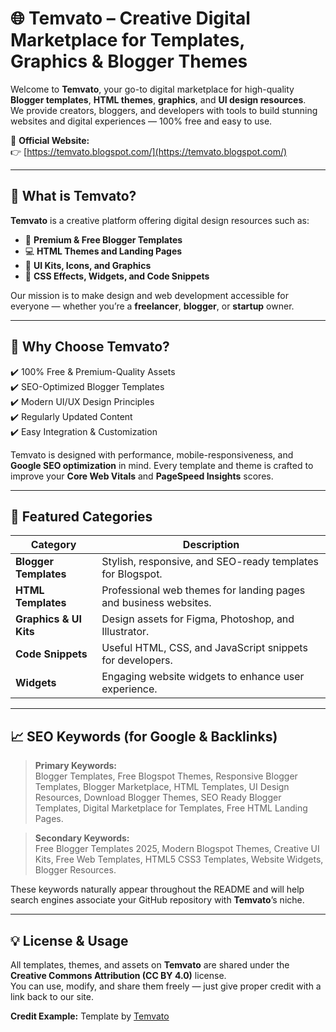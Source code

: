 # 🌐 Temvato – Creative Digital Marketplace for Templates, Graphics & Blogger Themes

Welcome to **Temvato**, your go-to digital marketplace for high-quality **Blogger templates**, **HTML themes**, **graphics**, and **UI design resources**.  
We provide creators, bloggers, and developers with tools to build stunning websites and digital experiences — 100% free and easy to use.

🔗 **Official Website:**  
👉 [https://temvato.blogspot.com/](https://temvato.blogspot.com/)

---

## 🎨 What is Temvato?

**Temvato** is a creative platform offering digital design resources such as:
- 🧱 **Premium & Free Blogger Templates**
- 💻 **HTML Themes and Landing Pages**
- 🎨 **UI Kits, Icons, and Graphics**
- 🧩 **CSS Effects, Widgets, and Code Snippets**

Our mission is to make design and web development accessible for everyone — whether you’re a **freelancer**, **blogger**, or **startup** owner.

---

## 🧠 Why Choose Temvato?

✔️ 100% Free & Premium-Quality Assets  
✔️ SEO-Optimized Blogger Templates  
✔️ Modern UI/UX Design Principles  
✔️ Regularly Updated Content  
✔️ Easy Integration & Customization  

Temvato is designed with performance, mobile-responsiveness, and **Google SEO optimization** in mind. Every template and theme is crafted to improve your **Core Web Vitals** and **PageSpeed Insights** scores.

---

## 🚀 Featured Categories

| Category | Description |
|-----------|--------------|
| **Blogger Templates** | Stylish, responsive, and SEO-ready templates for Blogspot. |
| **HTML Templates** | Professional web themes for landing pages and business websites. |
| **Graphics & UI Kits** | Design assets for Figma, Photoshop, and Illustrator. |
| **Code Snippets** | Useful HTML, CSS, and JavaScript snippets for developers. |
| **Widgets** | Engaging website widgets to enhance user experience. |

---

## 📈 SEO Keywords (for Google & Backlinks)

> **Primary Keywords:**  
> Blogger Templates, Free Blogspot Themes, Responsive Blogger Templates, Blogger Marketplace, HTML Templates, UI Design Resources, Download Blogger Themes, SEO Ready Blogger Templates, Digital Marketplace for Templates, Free HTML Landing Pages.

> **Secondary Keywords:**  
> Free Blogger Templates 2025, Modern Blogspot Themes, Creative UI Kits, Free Web Templates, HTML5 CSS3 Templates, Website Widgets, Blogger Resources.

These keywords naturally appear throughout the README and will help search engines associate your GitHub repository with **Temvato**’s niche.

---

## 💡 License & Usage

All templates, themes, and assets on **Temvato** are shared under the **Creative Commons Attribution (CC BY 4.0)** license.  
You can use, modify, and share them freely — just give proper credit with a link back to our site.

**Credit Example:**
Template by [Temvato](https://temvato.blogspot.com/)

